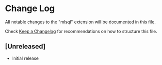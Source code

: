 # Change Log

All notable changes to the "mlsql" extension will be documented in this file.

Check [Keep a Changelog](http://keepachangelog.com/) for recommendations on how to structure this file.

## [Unreleased]

- Initial release